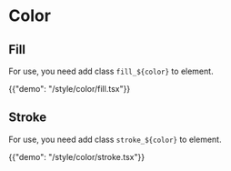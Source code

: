 # Color

## Fill

For use, you need add class `fill_${color}` to element.

{{"demo": "/style/color/fill.tsx"}}

## Stroke

For use, you need add class `stroke_${color}` to element.

{{"demo": "/style/color/stroke.tsx"}}
